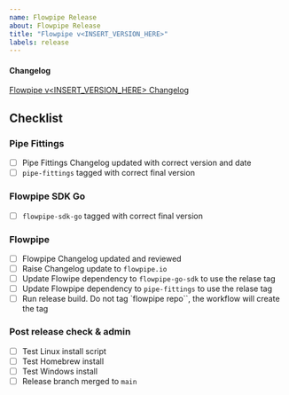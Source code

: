 ```yaml
---
name: Flowpipe Release
about: Flowpipe Release
title: "Flowpipe v<INSERT_VERSION_HERE>"
labels: release
---
```


#### Changelog

[Flowpipe v<INSERT_VERSION_HERE> Changelog](https://github.com/turbot/flowpipe/blob/v<INSERT_VERSION_HERE>/CHANGELOG.md)

## Checklist

### Pipe Fittings
- [ ] Pipe Fittings Changelog updated with correct version and date
- [ ] `pipe-fittings` tagged with correct final version

### Flowpipe SDK Go
- [ ] `flowpipe-sdk-go` tagged with correct final version

### Flowpipe

- [ ] Flowpipe Changelog updated and reviewed
- [ ] Raise Changelog update to `flowpipe.io`
- [ ] Update Flowipe dependency to `flowpipe-go-sdk` to use the relase tag
- [ ] Update Flowpipe dependency to `pipe-fittings` to use the relase tag
- [ ] Run release build. Do not tag `flowpipe repo``, the workflow will create the tag

### Post release check & admin
- [ ] Test Linux install script
- [ ] Test Homebrew install
- [ ] Test Windows install
- [ ] Release branch merged to `main`